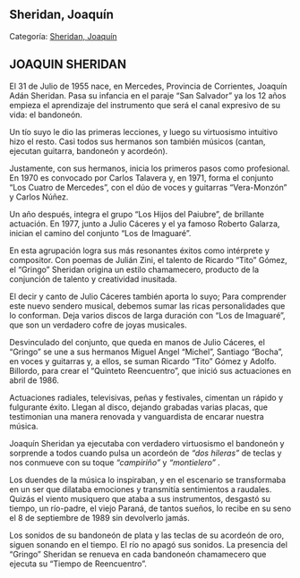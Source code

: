 ## Sheridan, Joaquín

Categoría: [Sheridan, Joaquín](http://descubrircorrientes.com.ar/2012/index.php/1697-biografias/r-s-t-u-v-x-y-z/sheridan-joaquin)

## JOAQUIN SHERIDAN

El 31 de Julio de 1955 nace, en Mercedes, Provincia de Corrientes, Joaquín Adán Sheridan. Pasa su infancia en el paraje “San Salvador” ya los 12 años empieza el aprendizaje del instrumento que será el canal expresivo de su vida: el bandoneón.

Un tío suyo le dio las primeras lecciones, y luego su virtuosismo intuitivo hizo el resto. Casi todos sus hermanos son también músicos (cantan, ejecutan guitarra, bandoneón y acordeón).

Justamente, con sus hermanos, inicia los primeros pasos como profesional. En 1970 es convocado por Carlos Talavera y, en 1971, forma el conjunto “Los Cuatro de Mercedes”, con el dúo de voces y guitarras “Vera-Monzón” y Carlos Núñez.

Un año después, integra el grupo “Los Hijos del Paiubre”, de brillante actuación. En 1977, junto a Julio Cáceres y el ya famoso Roberto Galarza, inician el camino del conjunto “Los de Imaguaré”.

En esta agrupación logra sus más resonantes éxitos como intérprete y compositor. Con poemas de Julián Zini, el talento de Ricardo “Tito” Gómez, el “Gringo” Sheridan origina un estilo chamamecero, producto de la conjunción de talento y creatividad inusitada.

El decir y canto de Julio Cáceres también aporta lo suyo; Para comprender este nuevo sendero musical, debemos sumar las ricas personalidades que lo conforman. Deja varios discos de larga duración con “Los de Imaguaré”, que son un verdadero cofre de joyas musicales.

Desvinculado del conjunto, que queda en manos de Julio Cáceres, el “Gringo” se une a sus hermanos Miguel Angel “Michel”, Santiago “Bocha”, en voces y guitarras y, a ellos, se suman Ricardo “Tito” Gómez y Adolfo. Billordo, para crear el “Quinteto Reencuentro”, que inició sus actuaciones en abril de 1986.

Actuaciones radiales, televisivas, peñas y festivales, cimentan un rápido y fulgurante éxito. Llegan al disco, dejando grabadas varias placas, que testimonian una manera renovada y vanguardista de encarar nuestra música.

Joaquín Sheridan ya ejecutaba con verdadero virtuosismo el bandoneón y sorprende a todos cuando pulsa un acordeón de _“dos hileras”_ de teclas y nos conmueve con su toque _“campiriño”_ y _“montielero”_ .

Los duendes de la música lo inspiraban, y en el escenario se transformaba en un ser que dilataba emociones y transmitía sentimientos a raudales. Quizás el viento musiquero que ataba a sus instrumentos, desgastó su tiempo, un río-padre, el viejo Paraná, de tantos sueños, lo recibe en su seno el 8 de septiembre de 1989 sin devolverlo jamás.

Los sonidos de su bandoneón de plata y las teclas de su acordeón de oro, siguen sonando en el tiempo. El río no apagó sus sonidos. La presencia del “Gringo” Sheridan se renueva en cada bandoneón chamamecero que ejecuta su “Tiempo de Reencuentro”.